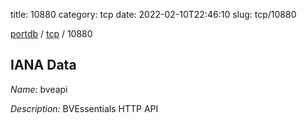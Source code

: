 title: 10880
category: tcp
date: 2022-02-10T22:46:10
slug: tcp/10880

[portdb](/) / [tcp](/category/tcp.html) / 10880


## IANA Data

_Name:_ bveapi

_Description:_ BVEssentials HTTP API

